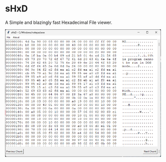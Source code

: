 # sHxD
A Simple and blazingly fast Hexadecimal File viewer.

![](https://github.com/himanshuxd/sHxD/blob/main/preview.png)
